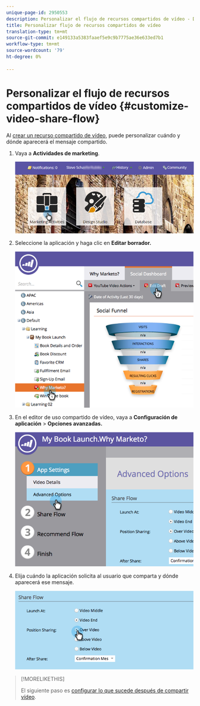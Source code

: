 ```yaml
---
unique-page-id: 2950553
description: Personalizar el flujo de recursos compartidos de vídeo - Documentos de marketing - Documentación del producto
title: Personalizar flujo de recursos compartidos de vídeo
translation-type: tm+mt
source-git-commit: e149133a5383faaef5e9c9b7775ae36e633ed7b1
workflow-type: tm+mt
source-wordcount: '79'
ht-degree: 0%

---
```



# Personalizar el flujo de recursos compartidos de vídeo {#customize-video-share-flow}

Al [crear un recurso compartido de vídeo](../../../../product-docs/demand-generation/landing-pages/free-form-landing-pages/add-a-video-to-a-free-form-landing-page.md), puede personalizar cuándo y dónde aparecerá el mensaje compartido.

1. Vaya a **Actividades de marketing**.

   ![](assets/login-marketing-activities-2.png)

1. Seleccione la aplicación y haga clic en **Editar borrador.**

   ![](assets/image2014-9-22-16-3a40-3a41.png)

1. En el editor de uso compartido de vídeo, vaya a **Configuración de aplicación** > **Opciones avanzadas.**

   ![](assets/image2014-9-22-16-3a41-3a3.png)

1. Elija cuándo la aplicación solicita al usuario que comparta y dónde aparecerá ese mensaje.

   ![](assets/image2014-9-22-16-3a41-3a20.png)

>[!MORELIKETHIS]
>
>El siguiente paso es [configurar lo que sucede después de compartir vídeo](configure-after-share-prompts.md).


